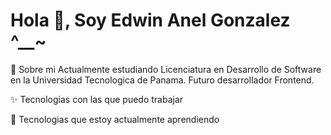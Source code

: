 # Hola 👋, Soy Edwin Anel Gonzalez ^__~

📌 Sobre mi
Actualmente estudiando Licenciatura en Desarrollo de Software en la Universidad Tecnologica de Panama.
Futuro desarrollador Frontend.

✨ Tecnologias con las que puedo trabajar

📝 Tecnologias que estoy actualmente aprendiendo
